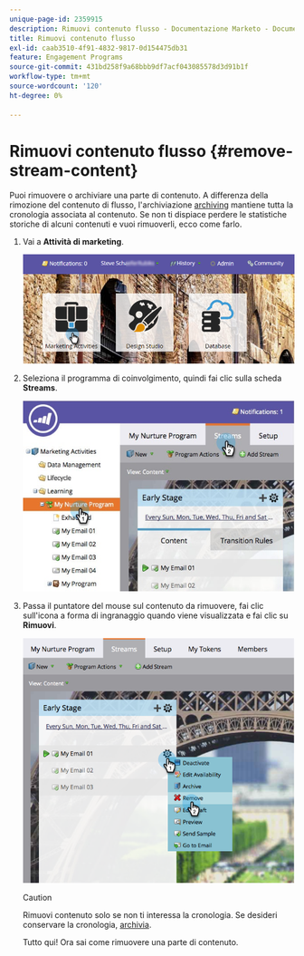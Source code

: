 ```yaml
---
unique-page-id: 2359915
description: Rimuovi contenuto flusso - Documentazione Marketo - Documentazione del prodotto
title: Rimuovi contenuto flusso
exl-id: caab3510-4f91-4832-9817-0d154475db31
feature: Engagement Programs
source-git-commit: 431bd258f9a68bbb9df7acf043085578d3d91b1f
workflow-type: tm+mt
source-wordcount: '120'
ht-degree: 0%

---
```


# Rimuovi contenuto flusso {#remove-stream-content}

Puoi rimuovere o archiviare una parte di contenuto. A differenza della rimozione del contenuto di flusso, l&#39;archiviazione [archiving](/help/marketo/product-docs/email-marketing/drip-nurturing/using-stream-content/archive-and-unarchive-stream-content.md) mantiene tutta la cronologia associata al contenuto. Se non ti dispiace perdere le statistiche storiche di alcuni contenuti e vuoi rimuoverli, ecco come farlo.

1. Vai a **Attività di marketing**.

   ![](assets/login-marketing-activities-1.png)

1. Seleziona il programma di coinvolgimento, quindi fai clic sulla scheda **Streams**.

   ![](assets/cloneasteam-3.jpg)

1. Passa il puntatore del mouse sul contenuto da rimuovere, fai clic sull&#39;icona a forma di ingranaggio quando viene visualizzata e fai clic su **Rimuovi**.

   ![](assets/image2014-9-15-17-3a38-3a15.png)

   >[!CAUTION]
   >
   >Rimuovi contenuto solo se non ti interessa la cronologia. Se desideri conservare la cronologia, [archivia](/help/marketo/product-docs/email-marketing/drip-nurturing/using-stream-content/archive-and-unarchive-stream-content.md).

   Tutto qui! Ora sai come rimuovere una parte di contenuto.
